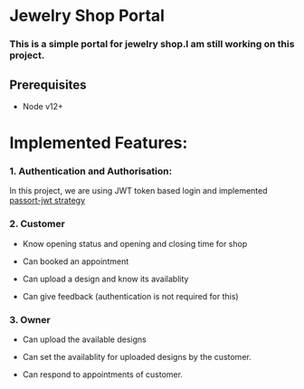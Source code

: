 # Jewelry Shop Portal
###  This is a simple portal for jewelry shop.I am still working on this project.
## Prerequisites

* Node v12+

# Implemented Features:

### 1. Authentication and Authorisation:

In this project, we are using JWT token based login and implemented [passort-jwt strategy ](http://www.passportjs.org/packages/passport-jwt/)

### 2. Customer

- Know opening status and opening and closing time for shop

- Can booked an appointment

- Can upload a design and know its availablity

- Can give feedback (authentication is not required for this)

### 3. Owner

- Can upload the available designs

- Can set the availablity for uploaded designs by the customer.

- Can respond to appointments of customer.
